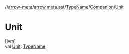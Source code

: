 //[arrow-meta](../../../../index.md)/[arrow.meta.ast](../../index.md)/[TypeName](../index.md)/[Companion](index.md)/[Unit](-unit.md)

# Unit

[jvm]\
val [Unit](-unit.md): [TypeName](../index.md)
